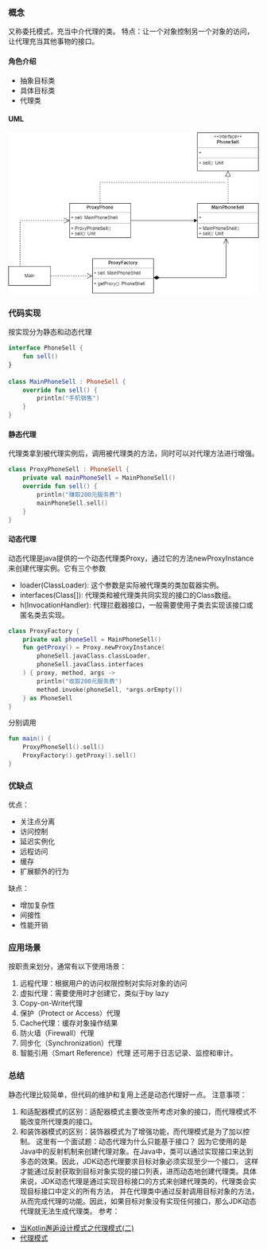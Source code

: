 ### 概念

又称委托模式，充当中介代理的类。
特点：让一个对象控制另一个对象的访问，让代理充当其他事物的接口。

#### 角色介绍

- 抽象目标类
- 具体目标类
- 代理类

#### UML

![代理](./img/Proxy.png)
### 代码实现

按实现分为静态和动态代理

```kt
interface PhoneSell {
    fun sell()
}

class MainPhoneSell : PhoneSell {
    override fun sell() {
        println("手机销售")
    }
}
```

#### 静态代理

代理类拿到被代理实例后，调用被代理类的方法，同时可以对代理方法进行增强。

```kt
class ProxyPhoneSell : PhoneSell {
    private val mainPhoneSell = MainPhoneSell()
    override fun sell() {
        println("赚取200元服务费")
        mainPhoneSell.sell()
    }
}
```

#### 动态代理

动态代理是java提供的一个动态代理类Proxy，通过它的方法newProxyInstance来创建代理实例。它有三个参数

- loader(ClassLoader): 这个参数是实际被代理类的类加载器实例。
- interfaces(Class[]): 代理类和被代理类共同实现的接口的Class数组。
- h(InvocationHandler): 代理拦截器接口，一般需要使用子类去实现该接口或匿名类去实现。

```kt
class ProxyFactory {
    private val phoneSell = MainPhoneSell()
    fun getProxy() = Proxy.newProxyInstance(
        phoneSell.javaClass.classLoader,
        phoneSell.javaClass.interfaces
    ) { proxy, method, args ->
        println("收取200元服务费")
        method.invoke(phoneSell, *args.orEmpty())
    } as PhoneSell
}
```

分别调用

```kt
fun main() {
    ProxyPhoneSell().sell()
    ProxyFactory().getProxy().sell()
}
```

### 优缺点

优点：
- 关注点分离
- 访问控制
- 延迟实例化
- 远程访问
- 缓存
- 扩展额外的行为

缺点：
- 增加复杂性
- 间接性
- 性能开销

### 应用场景
按职责来划分，通常有以下使用场景： 
1. 远程代理：根据用户的访问权限控制对实际对象的访问
2. 虚拟代理：需要使用时才创建它，类似于by lazy
3. Copy-on-Write代理
4. 保护（Protect or Access）代理
5. Cache代理：缓存对象操作结果
6. 防火墙（Firewall）代理
7. 同步化（Synchronization）代理
8. 智能引用（Smart Reference）代理
还可用于日志记录、监控和审计。

### 总结
静态代理比较简单，但代码的维护和复用上还是动态代理好一点。
注意事项： 
1. 和适配器模式的区别：适配器模式主要改变所考虑对象的接口，而代理模式不能改变所代理类的接口。 
2. 和装饰器模式的区别：装饰器模式为了增强功能，而代理模式是为了加以控制。
这里有一个面试题：动态代理为什么只能基于接口？
因为它使用的是Java中的反射机制来创建代理对象。在Java中，类可以通过实现接口来达到多态的效果。因此，JDK动态代理要求目标对象必须实现至少一个接口，
这样才能通过反射获取到目标对象实现的接口列表，进而动态地创建代理类。具体来说，JDK动态代理是通过实现目标接口的方式来创建代理类的，代理类会实现目标接口中定义的所有方法，
并在代理类中通过反射调用目标对象的方法，从而完成代理的功能。因此，如果目标对象没有实现任何接口，那么JDK动态代理就无法生成代理类。
参考：
- [当Kotlin邂逅设计模式之代理模式(二) ](https://xiaozhuanlan.com/topic/3425819760)
- [代理模式](https://www.runoob.com/design-pattern/proxy-pattern.html)
